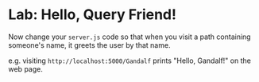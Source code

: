 
# Lab: Hello, Query Friend!

Now change your `server.js` code so that when you visit a path containing someone's name, it greets the user by that name.

e.g. visiting `http://localhost:5000/Gandalf` prints "Hello, Gandalf!" on the web page.
